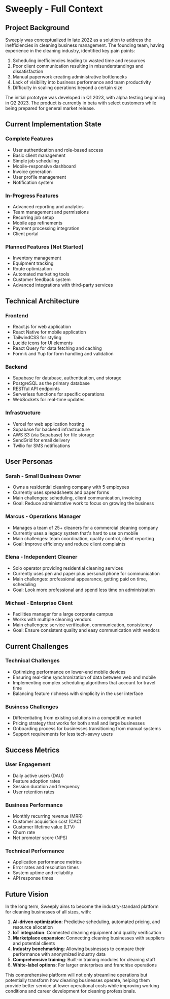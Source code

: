 # Sweeply - Full Context

## Project Background

Sweeply was conceptualized in late 2022 as a solution to address the inefficiencies in cleaning business management. The founding team, having experience in the cleaning industry, identified key pain points:

1. Scheduling inefficiencies leading to wasted time and resources
2. Poor client communication resulting in misunderstandings and dissatisfaction
3. Manual paperwork creating administrative bottlenecks
4. Lack of visibility into business performance and team productivity
5. Difficulty in scaling operations beyond a certain size

The initial prototype was developed in Q1 2023, with alpha testing beginning in Q2 2023. The product is currently in beta with select customers while being prepared for general market release.

## Current Implementation State

### Complete Features
- User authentication and role-based access
- Basic client management
- Simple job scheduling
- Mobile-responsive dashboard
- Invoice generation
- User profile management
- Notification system

### In-Progress Features
- Advanced reporting and analytics
- Team management and permissions
- Recurring job setup
- Mobile app refinements
- Payment processing integration
- Client portal

### Planned Features (Not Started)
- Inventory management
- Equipment tracking
- Route optimization
- Automated marketing tools
- Customer feedback system
- Advanced integrations with third-party services

## Technical Architecture

### Frontend
- React.js for web application
- React Native for mobile application
- TailwindCSS for styling
- Lucide icons for UI elements
- React Query for data fetching and caching
- Formik and Yup for form handling and validation

### Backend
- Supabase for database, authentication, and storage
- PostgreSQL as the primary database
- RESTful API endpoints
- Serverless functions for specific operations
- WebSockets for real-time updates

### Infrastructure
- Vercel for web application hosting
- Supabase for backend infrastructure
- AWS S3 (via Supabase) for file storage
- SendGrid for email delivery
- Twilio for SMS notifications

## User Personas

### Sarah - Small Business Owner
- Owns a residential cleaning company with 5 employees
- Currently uses spreadsheets and paper forms
- Main challenges: scheduling, client communication, invoicing
- Goal: Reduce administrative work to focus on growing the business

### Marcus - Operations Manager
- Manages a team of 25+ cleaners for a commercial cleaning company
- Currently uses a legacy system that's hard to use on mobile
- Main challenges: team coordination, quality control, client reporting
- Goal: Improve efficiency and reduce client complaints

### Elena - Independent Cleaner
- Solo operator providing residential cleaning services
- Currently uses pen and paper plus personal phone for communication
- Main challenges: professional appearance, getting paid on time, scheduling
- Goal: Look more professional and spend less time on administration

### Michael - Enterprise Client
- Facilities manager for a large corporate campus
- Works with multiple cleaning vendors
- Main challenges: service verification, communication, consistency
- Goal: Ensure consistent quality and easy communication with vendors

## Current Challenges

### Technical Challenges
- Optimizing performance on lower-end mobile devices
- Ensuring real-time synchronization of data between web and mobile
- Implementing complex scheduling algorithms that account for travel time
- Balancing feature richness with simplicity in the user interface

### Business Challenges
- Differentiating from existing solutions in a competitive market
- Pricing strategy that works for both small and large businesses
- Onboarding process for businesses transitioning from manual systems
- Support requirements for less tech-savvy users

## Success Metrics

### User Engagement
- Daily active users (DAU)
- Feature adoption rates
- Session duration and frequency
- User retention rates

### Business Performance
- Monthly recurring revenue (MRR)
- Customer acquisition cost (CAC)
- Customer lifetime value (LTV)
- Churn rate
- Net promoter score (NPS)

### Technical Performance
- Application performance metrics
- Error rates and resolution times
- System uptime and reliability
- API response times

## Future Vision

In the long term, Sweeply aims to become the industry-standard platform for cleaning businesses of all sizes, with:

1. **AI-driven optimization**: Predictive scheduling, automated pricing, and resource allocation
2. **IoT integration**: Connected cleaning equipment and quality verification
3. **Marketplace expansion**: Connecting cleaning businesses with suppliers and potential clients
4. **Industry benchmarking**: Allowing businesses to compare their performance with anonymized industry data
5. **Comprehensive training**: Built-in training modules for cleaning staff
6. **White-label options**: For larger enterprises and franchise operations

This comprehensive platform will not only streamline operations but potentially transform how cleaning businesses operate, helping them provide better service at lower operational costs while improving working conditions and career development for cleaning professionals. 